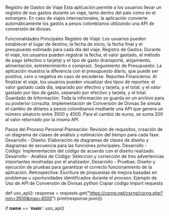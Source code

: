 Registro de Gastos de Viaje
Esta aplicación permite a los usuarios llevar un registro de sus gastos durante un viaje, tanto dentro del país como en el extranjero. En caso de viajes internacionales, la aplicación convierte automáticamente los gastos a pesos colombianos utilizando una API de conversión de divisas.

Funcionalidades Principales
Registro de Viaje: Los usuarios pueden establecer el lugar de destino, la fecha de inicio, la fecha final y el presupuesto estimado para cada día del viaje.
Registro de Gastos: Durante el viaje, los usuarios pueden registrar la fecha, el valor gastado, el método de pago (efectivo o tarjeta) y el tipo de gasto (transporte, alojamiento, alimentación, entretenimiento o compras).
Seguimiento de Presupuesto: La aplicación muestra la diferencia con el presupuesto diario, que puede ser positiva, cero o negativa en caso de excederse.
Reportes Financieros: Al finalizar el viaje, los usuarios pueden visualizar dos tipos de reportes: el valor gastado cada día, separado por efectivo y tarjeta, y el total; y el valor gastado por tipo de gasto, separado por efectivo y tarjeta, y el total.
Guardado de Información: Toda la información se guarda en un archivo para su posterior consulta.
Implementación de Conversión de Divisas
Se simula el cambio de dólares a pesos colombianos mediante una API que genera un número aleatorio entre 3500 y 4500. Para el cambio de euros, se suma 200 al valor retornado por la misma API.

Pasos del Proceso Personal
Planeación: Revisión de requisitos, creación de un diagrama de clases de análisis y estimación del tiempo para cada fase.
Desarrollo - Diseño: Elaboración de diagramas de clases de diseño y diagramas de secuencia para las funciones principales.
Desarrollo - Código: Implementación del código de acuerdo con el diseño realizado.
Desarrollo - Análisis de Código: Selección y corrección de tres advertencias importantes mostradas por el analizador.
Desarrollo - Pruebas: Diseño y ejecución de pruebas para garantizar el correcto funcionamiento de la aplicación.
Retrospectiva: Escritura de propuestas de mejora basadas en problemas u oportunidades identificados durante el proceso.
Ejemplo de Uso de API de Conversión de Divisas
python
Copiar código
import requests

def uso_api():
    response = requests.get("https://csrng.net/csrng/csrng.php?min=3500&max=4500")
    print(response.json())

if __name__ == '__main__':
    uso_api()
